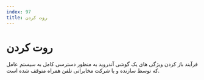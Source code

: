 ```yaml
---
index: 97
title: روت کردن
---
```

# روت کردن

فرآیند باز کردن ویژگی های یک گوشی آندروید به منظور دسترسی کامل به سیستم عامل که توسط سازنده و یا شرکت مخابراتی تلفن همراه متوقف شده است.